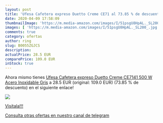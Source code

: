 ```yaml
---
layout: post
title: 'Ufesa Cafetera expreso Duetto Creme CE71 al 73.85 % de descuento'
date: 2020-04-09 17:58:09
thumbnailImage: 'https://m.media-amazon.com/images/I/51psgU8HpAL._SL200_.jpg'
images: [ 'https://m.media-amazon.com/images/I/51psgU8HpAL._SL200_.jpg' ]
comments: true
category: ofertas
author: ring
slug: B0055ZGJCS
description:
actualPrice: 28.5 EUR
comparePrice: 109.0 EUR
inStock: true
---
```


Ahora mismo tienes [Ufesa Cafetera expreso Duetto Creme CE7141  500 W  Acero Inoxidable  Gris](https://www.amazon.com/dp/B0055ZGJCS/?tag=redken08-20) a 28.5 EUR (original: 109.0 EUR) (73.85 %  de descuento) en el siguiente enlace!

[![](https://m.media-amazon.com/images/I/51psgU8HpAL._SL200_.jpg)](https://www.amazon.com/dp/B0055ZGJCS/?tag=redken08-20)

[Visítala!!!](https://www.amazon.com/dp/B0055ZGJCS/?tag=redken08-20)

[Consulta otras ofertas en nuestro canal de telegram](https://t.me/s/ofertas25)
